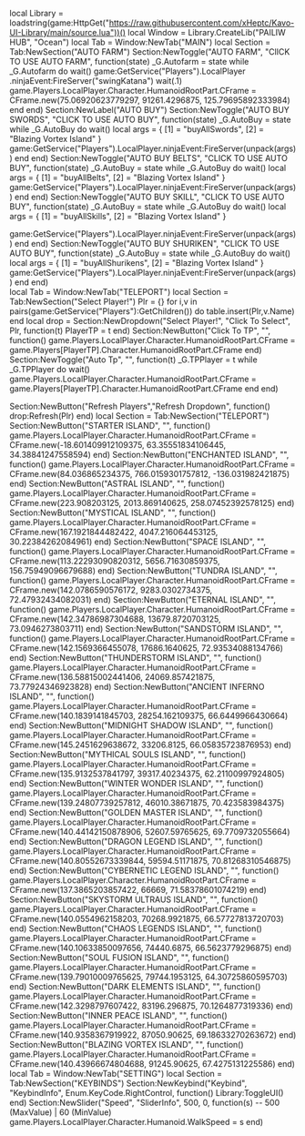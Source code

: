 local Library = loadstring(game:HttpGet("https://raw.githubusercontent.com/xHeptc/Kavo-UI-Library/main/source.lua"))()
local Window = Library.CreateLib("PAILIW HUB", "Ocean")
local Tab = Window:NewTab("MAIN")
local Section = Tab:NewSection("AUTO FARM")
Section:NewToggle("AUTO FARM", "ClICK TO USE AUTO FARM", function(state)
_G.Autofarm = state
while _G.Autofarm do wait()
game:GetService("Players").LocalPlayer .ninjaEvent:FireServer("swingKatana")
wait(.1)
game.Players.LocalPlayer.Character.HumanoidRootPart.CFrame = CFrame.new(75.06920623779297, 91261.4296875, 125.79695892333984)
end
end)
Section:NewLabel("AUTO BUY")
Section:NewToggle("AUTO BUY SWORDS", "CLICK TO USE AUTO BUY", function(state)
_G.AutoBuy = state
while _G.AutoBuy do wait()
local args = {
   [1] = "buyAllSwords",
   [2] = "Blazing Vortex Island"
}
game:GetService("Players").LocalPlayer.ninjaEvent:FireServer(unpack(args))
end
end)
Section:NewToggle("AUTO BUY BELTS", "CLICK TO USE AUTO BUY", function(state)
_G.AutoBuy = state
while _G.AutoBuy do wait()
local args = {
   [1] = "buyAllBelts",
   [2] = "Blazing Vortex Island"
}
game:GetService("Players").LocalPlayer.ninjaEvent:FireServer(unpack(args))
end
end)
Section:NewToggle("AUTO BUY SKILL", "CLICK TO USE AUTO BUY", function(state)
_G.AutoBuy = state
while _G.AutoBuy do wait()
local args = {
   [1] = "buyAllSkills",
   [2] = "Blazing Vortex Island"
}

game:GetService("Players").LocalPlayer.ninjaEvent:FireServer(unpack(args))
end
end)
Section:NewToggle("AUTO BUY SHURIKEN", "CLICK TO USE AUTO BUY", function(state)
_G.AutoBuy = state
while _G.AutoBuy do wait()
local args = {
   [1] = "buyAllShurikens",
   [2] = "Blazing Vortex Island"
}
game:GetService("Players").LocalPlayer.ninjaEvent:FireServer(unpack(args))
end
end)   
local Tab = Window:NewTab("TELEPORT")
local Section = Tab:NewSection("Select Player!")
Plr = {}
for i,v in pairs(game:GetService("Players"):GetChildren()) do
    table.insert(Plr,v.Name) 
end
local drop = Section:NewDropdown("Select Player!", "Click To Select", Plr, function(t)
   PlayerTP = t
end)
Section:NewButton("Click To TP", "", function()
    game.Players.LocalPlayer.Character.HumanoidRootPart.CFrame = game.Players[PlayerTP].Character.HumanoidRootPart.CFrame
end)
Section:NewToggle("Auto Tp", "", function(t)
_G.TPPlayer = t
while _G.TPPlayer do wait()
game.Players.LocalPlayer.Character.HumanoidRootPart.CFrame = game.Players[PlayerTP].Character.HumanoidRootPart.CFrame
end
end)

Section:NewButton("Refresh Players","Refresh Dropdown", function()
  drop:Refresh(Plr)
end)
local Section = Tab:NewSection("TELEPORT")
Section:NewButton("STARTER ISLAND", "", function()
game.Players.LocalPlayer.Character.HumanoidRootPart.CFrame = CFrame.new(-18.601409912109375, 63.35551834106445, 34.38841247558594)
end)
Section:NewButton("ENCHANTED ISLAND", "", function()
game.Players.LocalPlayer.Character.HumanoidRootPart.CFrame = CFrame.new(84.036865234375, 766.0159301757812, -136.031982421875)
end)
Section:NewButton("ASTRAL ISLAND", "", function()
game.Players.LocalPlayer.Character.HumanoidRootPart.CFrame = CFrame.new(223.908203125, 2013.869140625, 258.07452392578125)
end)
Section:NewButton("MYSTICAL ISLAND", "", function()
game.Players.LocalPlayer.Character.HumanoidRootPart.CFrame = CFrame.new(167.1921844482422, 4047.216064453125, 30.22384262084961)
end)
Section:NewButton("SPACE ISLAND", "", function()
game.Players.LocalPlayer.Character.HumanoidRootPart.CFrame = CFrame.new(113.22293090820312, 5656.71630859375, 156.75949096679688)
end)
Section:NewButton("TUNDRA ISLAND", "", function()
game.Players.LocalPlayer.Character.HumanoidRootPart.CFrame = CFrame.new(142.0786590576172, 9283.0302734375, 72.47932434082031)
end)
Section:NewButton("ETERNAL ISLAND", "", function()
game.Players.LocalPlayer.Character.HumanoidRootPart.CFrame = CFrame.new(142.34786987304688, 13679.8720703125, 73.0946273803711)
end)
Section:NewButton("SANDSTORM ISLAND", "", function()
game.Players.LocalPlayer.Character.HumanoidRootPart.CFrame = CFrame.new(142.1569366455078, 17686.1640625, 72.93534088134766)
end)
Section:NewButton("THUNDERSTORM ISLAND", "", function()
game.Players.LocalPlayer.Character.HumanoidRootPart.CFrame = CFrame.new(136.58815002441406, 24069.857421875, 73.77924346923828)
end)
Section:NewButton("ANCIENT INFERNO ISLAND", "", function()
game.Players.LocalPlayer.Character.HumanoidRootPart.CFrame = CFrame.new(140.1839141845703, 28254.162109375, 66.6449966430664)
end)
Section:NewButton("MIDNIGHT SHADOW ISLAND", "", function()
game.Players.LocalPlayer.Character.HumanoidRootPart.CFrame = CFrame.new(145.2451629638672, 33206.8125, 66.05835723876953)
end)
Section:NewButton("MYTHICAL SOULS ISLAND", "", function()
game.Players.LocalPlayer.Character.HumanoidRootPart.CFrame = CFrame.new(135.9132537841797, 39317.40234375, 62.21100997924805)
end)
Section:NewButton("WINTER WONDER ISLAND", "", function()
 game.Players.LocalPlayer.Character.HumanoidRootPart.CFrame = CFrame.new(139.24807739257812, 46010.38671875, 70.423583984375)
end)
Section:NewButton("GOLDEN MASTER ISLAND", "", function()
game.Players.LocalPlayer.Character.HumanoidRootPart.CFrame = CFrame.new(140.44142150878906, 52607.59765625, 69.7709732055664)
end)
Section:NewButton("DRAGON LEGEND ISLAND", "", function()
game.Players.LocalPlayer.Character.HumanoidRootPart.CFrame = CFrame.new(140.80552673339844, 59594.51171875, 70.81268310546875)
end)
Section:NewButton("CYBERNETIC LEGEND ISLAND", "", function()
 game.Players.LocalPlayer.Character.HumanoidRootPart.CFrame = CFrame.new(137.3865203857422, 66669, 71.58378601074219)
end)
Section:NewButton("SKYSTORM ULTRAUS ISLAND", "", function()
game.Players.LocalPlayer.Character.HumanoidRootPart.CFrame = CFrame.new(140.0554962158203, 70268.9921875, 66.57727813720703)
end)
Section:NewButton("CHAOS LEGENDS ISLAND", "", function()
game.Players.LocalPlayer.Character.HumanoidRootPart.CFrame = CFrame.new(140.10633850097656, 74440.6875, 66.5623779296875)
end)
Section:NewButton("SOUL FUSION ISLAND", "", function()
game.Players.LocalPlayer.Character.HumanoidRootPart.CFrame = CFrame.new(139.79010009765625, 79744.1953125, 64.30725860595703)
end)
Section:NewButton("DARK ELEMENTS ISLAND", "", function()
game.Players.LocalPlayer.Character.HumanoidRootPart.CFrame = CFrame.new(142.3298797607422, 83196.296875, 70.1264877319336)
end)
Section:NewButton("INNER PEACE ISLAND", "", function()
game.Players.LocalPlayer.Character.HumanoidRootPart.CFrame = CFrame.new(140.9358367919922, 87050.90625, 69.18633270263672)
end)
Section:NewButton("BLAZING VORTEX ISLAND", "", function()
game.Players.LocalPlayer.Character.HumanoidRootPart.CFrame = CFrame.new(140.43966674804688, 91245.90625, 67.4275131225586)
end)
local Tab = Window:NewTab("SETTING")
local Section = Tab:NewSection("KEYBINDS")
Section:NewKeybind("Keybind", "KeybindInfo", Enum.KeyCode.RightControl, function()
	Library:ToggleUI()
end)
Section:NewSlider("Speed", "SliderInfo", 500, 0, function(s) -- 500 (MaxValue) | 60 (MinValue)
    game.Players.LocalPlayer.Character.Humanoid.WalkSpeed = s
end)
